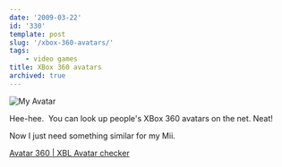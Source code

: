```yaml
---
date: '2009-03-22'
id: '330'
template: post
slug: '/xbox-360-avatars/'
tags:
    - video games
title: XBox 360 avatars
archived: true
---
```


![My
Avatar](avatar-body.png 'My XBox Live avatar')

Hee-hee.  You can look up people's XBox 360 avatars on the net. Neat!

Now I just need something similar for my Mii.

[Avatar 360 | XBL Avatar checker](http://mundorare.com/games/avatar-360/xbl-avatar-checker?gt=thedoctorwhat&v=)
